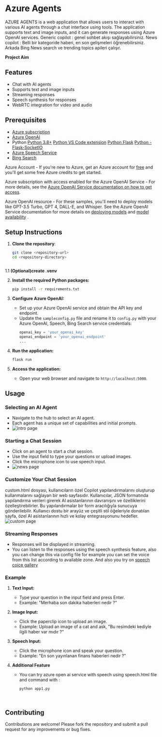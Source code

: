 # Azure Agents

AZURE AGENTS is a web application that allows users to interact with various AI agents through a chat interface using tools. The application supports text and image inputs, and it can generate responses using Azure OpenAI services.  Generic copilot : genel sohbet akışı sağlayabilirsiniz. 
News copilot : Belli bir kategoride haberi, en son gelişmeleri öğrenebilirsiniz. Arkada Bing News search ve trending topics apileri çalışır.


**Project Aim**

## Features

- Chat with AI agents
- Supports text and image inputs
- Streaming responses
- Speech synthesis for responses
- WebRTC integration for video and audio


## Prerequisites

- [Azure subscription](https://azure.microsoft.com/en-gb/pricing/purchase-options/azure-account/search?icid=free-search&ef_id=_k_CjwKCAiAg8S7BhATEiwAO2-R6kCVtOWVtgADzLp3EZB9uLPuoyLOJKCSOugE7cw2Wx-UZVYssQRQBBoCGTUQAvD_BwE_k_&OCID=AIDcmmyckrgvvo_SEM__k_CjwKCAiAg8S7BhATEiwAO2-R6kCVtOWVtgADzLp3EZB9uLPuoyLOJKCSOugE7cw2Wx-UZVYssQRQBBoCGTUQAvD_BwE_k_&gad_source=1&gclid=CjwKCAiAg8S7BhATEiwAO2-R6kCVtOWVtgADzLp3EZB9uLPuoyLOJKCSOugE7cw2Wx-UZVYssQRQBBoCGTUQAvD_BwE)
- [Azure OpenAI](https://learn.microsoft.com/en-us/azure/ai-services/openai/)
- Python
    [Python 3.8+](https://www.python.org/downloads/)
    [Python VS Code extension](https://marketplace.visualstudio.com/items?itemName=ms-python.python)
    [Python Flask](https://pypi.org/project/Flask/)
    [Python - Flask-SocketIO](https://pypi.org/project/Flask-SocketIO/)
- [Azure Speech Service](https://azure.microsoft.com/en-us/products/ai-services/ai-speech)
- [Bing Search](https://www.microsoft.com/en-us/bing/apis/bing-news-search-api)


Azure Account - If you're new to Azure, get an Azure account for [free](https://azure.microsoft.com/en-us/free/?wt.mc_id=online-social-sicotin)
 and you'll get some free Azure credits to get started.
 
Azure subscription with access enabled for the Azure OpenAI Service - For more details, see the [Azure OpenAI Service documentation on how to get access](https://learn.microsoft.com/en-us/azure/ai-services/openai/overview#how-do-i-get-access-to-azure-openai).

Azure OpenAI resource - For these samples, you'll need to deploy models like GPT-3.5 Turbo, GPT 4, DALL-E, and Whisper. See the Azure OpenAI Service documentation for more details on [deploying models](https://learn.microsoft.com/en-us/azure/ai-services/openai/how-to/create-resource?pivots=web-portal) and [model availability](https://learn.microsoft.com/en-us/azure/ai-services/openai/concepts/models)
.
## Setup Instructions

1. **Clone the repository**:
    ```bash
    git clone <repository-url>
    cd <repository-directory>
    ```
    ```

1.1 **(Optional)create .venv**


2. **Install the required Python packages:**
    ```sh
    pip install -r requirements.txt
    ```

3. **Configure Azure OpenAI:**
    - Set up your Azure OpenAI service and obtain the API key and endpoint.
    - Update the `sampleconfig.py` file and rename it to `config.py` with your Azure OpenAI, Speech, Bing Search service credentials:
        ```python
        openai_key = 'your_openai_key'
        openai_endpoint = 'your_openai_endpoint'
        ...
      
        ```

4. **Run the application:**
    ```sh
    flask run
    ```

5. **Access the application:**
    - Open your web browser and navigate to `http://localhost:5000`.

## Usage

### Selecting an AI Agent

- Navigate to the hub to select an AI agent.
- Each agent has a unique set of capabilities and initial prompts.
- ![intro page](https://github.com/user-attachments/assets/54543921-42b0-41f7-b205-be552462d77b)


### Starting a Chat Session

- Click on an agent to start a chat session.
- Use the input field to type your questions or upload images.
- Click the microphone icon to use speech input.
- ![news page](https://github.com/user-attachments/assets/0cfedda3-b771-4efd-a201-938a659e496b)

### Customize Your Chat Session

custom.html dosyası, kullanıcıların özel Copilot yapılandırmalarını oluşturup kullanmalarını sağlayan bir web sayfasıdır. Kullanıcılar, JSON formatında yapılandırma verileri girerek AI asistanlarının davranışını ve özelliklerini özelleştirebilirler. Bu yapılandırmalar bir form aracılığıyla sunucuya gönderilebilir. Kullanıcı dostu bir arayüz ve çeşitli stil öğeleriyle donatılan sayfa, özel AI asistanlarının hızlı ve kolay entegrasyonunu hedefler.
![custom page](https://github.com/user-attachments/assets/5ac4f312-13f2-4491-b1da-620ca6b9a114)



### Streaming Responses

- Responses will be displayed in streaming.
- You can listen to the responses using the speech synthesis feature, also you can change this via config file for example you can set the voice from this list according to available zone. And also you try on [speech coice gallery](https://speech.microsoft.com/portal/voicegallery)

### Example

1. **Text Input:**
    - Type your question in the input field and press Enter.
    - Example: "Merhaba son dakika haberleri nedir ?"

2. **Image Input:**
    - Click the paperclip icon to upload an image.
    - Example: Upload an image of a cat and ask, "Bu resimdeki kediyle ilgili haber var mıdır ?"

3. **Speech Input:**
    - Click the microphone icon and speak your question.
    - Example: "En son yayınlanan finans haberleri nedir ?"

4. **Additional Feature**
   - You can try azure open ai service with speech using speech.html file and command with :
       ```sh
     python app1.py
    ```
     
## Contributing

Contributions are welcome! Please fork the repository and submit a pull request for any improvements or bug fixes.

